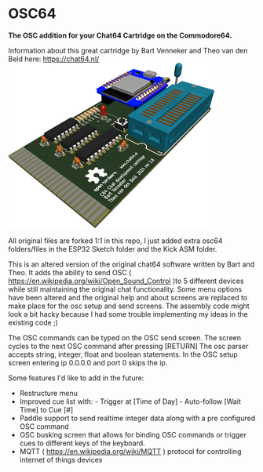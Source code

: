 # OSC64

**The OSC addition for your Chat64 Cartridge on the Commodore64.**

Information about this great cartridge by Bart Venneker and Theo van den Beld here: https://chat64.nl/
![DevBoard](/Artwork/devrev28.png)

All original files are forked 1:1 in this repo, I just added extra osc64 folders/files in the ESP32 Sketch folder and the Kick ASM folder.

This is an altered version of the original chat64 software written by Bart and Theo.
It adds the ability to send OSC ( https://en.wikipedia.org/wiki/Open_Sound_Control )to 5 different devices while still maintaining the original chat functionality.
Some menu options have been altered and the original help and about screens are replaced to make place for the osc setup and send screens. The assembly code might look a bit hacky because I had some trouble implementing my ideas in the existing code ;)

The OSC commands can be typed on the OSC send screen. The screen cycles to the next OSC command after pressing [RETURN]
The osc parser accepts string, integer, float and boolean statements.
In the OSC setup screen entering ip 0.0.0.0 and port 0 skips the ip.

Some features I'd like to add in the future:

- Restructure menu 
- Improved cue list with:
                          -  Trigger at [Time of Day]
                          -  Auto-follow [Wait Time] to Cue [#]
- Paddle support to send realtime integer data along with a pre configured OSC command
- OSC busking screen that allows for binding OSC commands or trigger cues to different keys of the keyboard.
- MQTT ( https://en.wikipedia.org/wiki/MQTT ) protocol for controlling internet of things devices 
